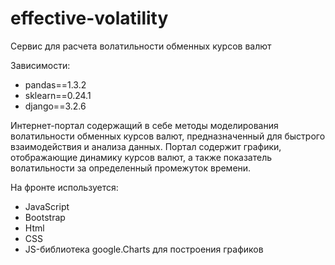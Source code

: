 # effective-volatility
Сервис для расчета волатильности обменных курсов валют

Зависимости:
+ pandas==1.3.2
+ sklearn==0.24.1
+ django==3.2.6

Интернет-портал содержащий в себе методы 
моделирования волатильности обменных курсов валют, 
предназначенный для быстрого взаимодействия и анализа 
данных. Портал содержит графики, отображающие динамику курсов
валют, а также показатель волатильности за определенный 
промежуток времени.

На фронте используется:
+ JavaScript
+ Bootstrap
+ Html
+ CSS
+ JS-библиотека google.Charts для построения графиков